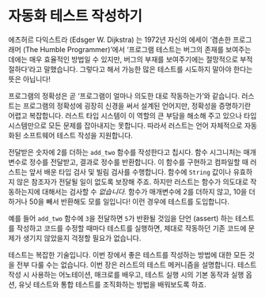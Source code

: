 # 자동화 테스트 작성하기

에츠허르 다익스트라 (Edsger W. Dijkstra) 는 1972년 자신의 에세이
‘겸손한 프로그래머 (The Humble Programmer)’에서 ‘프로그램 테스트는 버그의 존재를 보여주는
데에는 매우 효율적인 방법일 수 있지만, 버그의 부재를 보여주기에는 절망적으로 부적절하다’라고
말했습니다. 그렇다고 해서 가능한 많은 테스트를 시도하지 말아야 한다는 뜻은 아닙니다!

프로그램의 정확성은 곧 ‘프로그램이 얼마나 의도한 대로 작동하는가’와 같습니다.
러스트는 프로그램의 정확성에 굉장히 신경을 써서 설계된 언어지만,
정확성을 증명하기란 어렵고 복잡합니다. 러스트 타입 시스템이 이 역할의
큰 부담을 해소해 주고 있으나 타입 시스템만으로 모든 문제를 잡아내지는 못합니다.
따라서 러스트는 언어 자체적으로 자동화된 소프트웨어 테스트 작성을 지원합니다.

전달받은 숫자에 2를 더하는 `add_two` 함수를 작성한다고 칩시다.
함수 시그니처는 매개변수로 정수를 전달받고, 결과로 정수를 반환합니다.
이 함수를 구현하고 컴파일할 때 러스트는
앞서 배운 타입 검사 및 빌림 검사를 수행합니다.
함수에 `String` 값이나 유효하지 않은 참조자가 전달될 일이 없도록 보장해 주죠.
하지만 러스트는 함수가 의도대로 작동하는지에 대해서는 검사할 수 *없습니다.*
함수가 매개변수에 2를 더하지 않고, 10을 더하거나 50을 빼서 반환해도 모를
일입니다! 이런 경우에 테스트를 도입합니다.

예를 들어 `add_two` 함수에 `3`을 전달하면 `5`가 반환될 것임을
단언 (assert) 하는 테스트를 작성하고 코드를 수정할 때마다 테스트를 실행하면,
제대로 작동하던 기존 코드에 문제가 생기지 않았을지 걱정할 필요가
없습니다.

테스트는 복잡한 기술입니다. 이번 장에서 좋은 테스트를 작성하는 방법에
대한 모든 것을 전부 다룰 수는 없습니다. 이번 장은 러스트의 테스트 메커니즘을
설명합니다. 테스트 작성 시 사용하는 어노테이션, 매크로를 배우고,
테스트 실행 시의 기본 동작과 실행 옵션, 유닛 테스트와
통합 테스트를 조직화하는 방법을 배워보도록 하죠.
